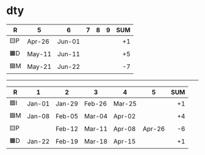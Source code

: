 # dty

| R  | 5 | 6 | 7 | 8 | 9 | SUM |
| --- | --- | --- | --- | --- | --- | --: |
| 🟨P | Apr-26 | Jun-01 |  | |  | +1 |
| 🟧D | May-11 | Jun-11 |  | |  | +5 |
| 🟦M | May-21 | Jun-22 |  | |  | -7 |

---

| R  | 1 | 2 | 3 | 4 | 5 | SUM |
| --- | --- | --- | --- | --- | --- | --: |
| 🟩I | Jan-01 | Jan-29 | Feb-26 | Mar-25 |  | +1 |
| 🟦M | Jan-08 | Feb-05 | Mar-04 | Apr-02 |  | +4 |
| 🟨P |        | Feb-12 | Mar-11 | Apr-08 | Apr-26 | -6 |
| 🟧D | Jan-22 | Feb-19 | Mar-18 | Apr-15 |  | +1 |
